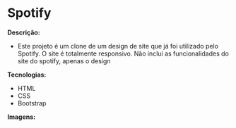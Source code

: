# Spotify

**Descrição:**
 - Este projeto é um clone de um design de site que já foi utilizado pelo Spotify. O site é totalmente responsivo. Não inclui as funcionalidades do site do spotify, apenas o design
 
 **Tecnologias:**
 - HTML
 - CSS
 - Bootstrap
 
 **Imagens:**
